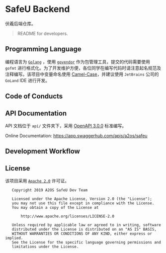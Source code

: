 # SafeU Backend

伏羲后端仓库。

> README for developers.

## Programming Language

编程语言为 [`Golang`](https://github.com/golang/go) ，使用 [`govendor`](https://github.com/kardianos/govendor) 作为包管理工具，提交的代码需要使用 `gofmt` 进行格式化。为了开发维护方便，各位同学在编写代码时请注意起名规范及注释编写。该项目中变量命名使用 [Camel-Case](https://zh.wikipedia.org/wiki/%E9%A7%9D%E5%B3%B0%E5%BC%8F%E5%A4%A7%E5%B0%8F%E5%AF%AB)，并建议使用 `JetBrains` 公司的 `GoLand` IDE 进行开发。

## Code of  Conducts

## API Documentation

API 文档位于 `api/` 文件夹下，采用 [OpenAPI 3.0.0](https://github.com/OAI/OpenAPI-Specification/blob/master/versions/3.0.0.md) 标准编写。

Online Documentation: https://app.swaggerhub.com/apis/a2os/safeu

## Development Workflow

## License

该项目采用 [`Apache 2.0`](LICENSE) 许可证。

```
   Copyright 2019 A2OS SafeU Dev Team

   Licensed under the Apache License, Version 2.0 (the "License");
   you may not use this file except in compliance with the License.
   You may obtain a copy of the License at

       http://www.apache.org/licenses/LICENSE-2.0

   Unless required by applicable law or agreed to in writing, software
   distributed under the License is distributed on an "AS IS" BASIS,
   WITHOUT WARRANTIES OR CONDITIONS OF ANY KIND, either express or implied.
   See the License for the specific language governing permissions and
   limitations under the License.
```
